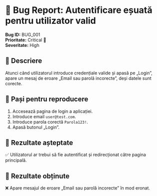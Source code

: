 # 🐞 Bug Report: Autentificare eșuată pentru utilizator valid  

**Bug ID:** BUG_001  
**Prioritate:** Critical 🚨  
**Severitate:** High  

## 🔹 Descriere  
Atunci când utilizatorul introduce credențiale valide și apasă pe „Login”, apare un mesaj de eroare „Email sau parolă incorecte”, deși datele sunt corecte.  

## 🔹 Pași pentru reproducere  
1. Accesează pagina de login a aplicației.  
2. Introduce email `user@test.com`.  
3. Introduce parola corectă `Parola123!`.  
4. Apasă butonul „Login”.  

## 🔹 Rezultate așteptate  
✅ Utilizatorul ar trebui să fie autentificat și redirecționat către pagina principală.  

## 🔹 Rezultate obținute  
❌ Apare mesajul de eroare „Email sau parolă incorecte” în mod eronat.  
